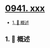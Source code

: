 # [0941. xxx](https://github.com/Tdahuyou/TNotes.leetcode/tree/main/notes/0941.%20xxx)

<!-- region:toc -->

- [1. 📝 概述](#1--概述)

<!-- endregion:toc -->

## 1. 📝 概述
